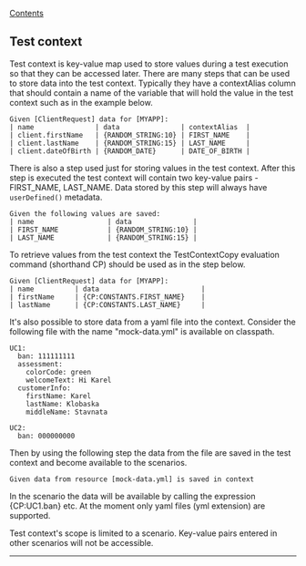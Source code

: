 [Contents](../README.md)

## Test context

Test context is key-value map used to store values during a test execution so that they can be accessed later.
There are many steps that can be used to store data into the test context.
Typically they have a contextAlias column that should contain a name of the variable that will hold the value in the test context such as in the example below.

```
Given [ClientRequest] data for [MYAPP]:
| name               | data               | contextAlias  |
| client.firstName   | {RANDOM_STRING:10} | FIRST_NAME    |
| client.lastName    | {RANDOM_STRING:15} | LAST_NAME     |
| client.dateOfBirth | {RANDOM_DATE}      | DATE_OF_BIRTH |
```

There is also a step used just for storing values in the test context.
After this step is executed the test context will contain two key-value pairs - FIRST_NAME, LAST_NAME.
Data stored by this step will always have `userDefined()` metadata.

```
Given the following values are saved:
| name                  | data               |
| FIRST_NAME            | {RANDOM_STRING:10} |
| LAST_NAME             | {RANDOM_STRING:15} |
```


To retrieve values from the test context the TestContextCopy evaluation command (shorthand CP) should be used as in the step below.

```
Given [ClientRequest] data for [MYAPP]:
| name          | data                         |
| firstName     | {CP:CONSTANTS.FIRST_NAME}    |
| lastName      | {CP:CONSTANTS.LAST_NAME}     |
```

It's also possible to store data from a yaml file into the context.
Consider the following file with the name "mock-data.yml" is available on classpath.

```
UC1:
  ban: 111111111
  assessment:
    colorCode: green
    welcomeText: Hi Karel
  customerInfo:
    firstName: Karel
    lastName: Klobaska
    middleName: Stavnata

UC2:
  ban: 000000000
```

Then by using the following step the data from the file are saved in the test context and become available to the scenarios.

```
Given data from resource [mock-data.yml] is saved in context
```

In the scenario the data will be available by calling the expression {CP:UC1.ban} etc. At the moment only yaml files (yml extension) are supported.

Test context's scope is limited to a scenario.
Key-value pairs entered in other scenarios will not be accessible.

---
